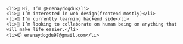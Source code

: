 <ul>
  
    <li>👋 Hi, I’m @Erenaydogdu</li>
    <li>👀 I’m interested in web design(frontend mostly)</li>
    <li>🌱 I’m currently learning backend side</li>
    <li>💞️ I’m looking to collaborate on human being on anything that will make life easier.</li>
    <li>📫 erenaydogdu97@gmail.com</li>
  
</ul>

